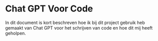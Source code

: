 # Chat GPT Voor Code
In dit document is kort beschreven hoe ik bij dit project gebruik heb gemaakt van Chat GPT voor het schrijven van code en hoe dit mij heeft geholpen.
